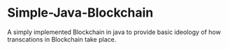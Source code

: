 # Simple-Java-Blockchain
A simply implemented Blockchain in java to provide basic ideology of how transcations in Blockchain take place.


